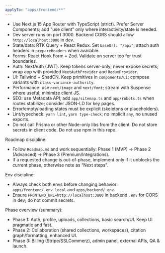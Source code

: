```yaml
---
applyTo: "apps/frontend/**"
---
```


- Use Next.js 15 App Router with TypeScript (strict). Prefer Server Components; add "use client" only where interactivity/state is needed.
- Dev server runs on port 3000. Backend CORS should allow `http://localhost:3000` in dev.
- State/data: RTK Query + React Redux. Set `baseUrl: "/api"`; attach auth headers in `prepareHeaders` when available.
- Forms: React Hook Form + Zod. Validate on server too for trust boundaries.
- Auth: NextAuth (JWT). Keep tokens server-only; never expose secrets; wrap app with provided `NextAuthProvider` and `ReduxProvider`.
- UI: Tailwind + ShadCN. Keep primitives in `components/ui`; compose variants with `class-variance-authority`.
- Performance: use `next/image` and `next/font`; stream with Suspense where useful; minimize client JS.
- SEO: use Metadata API; add `app/sitemap.ts` and `app/robots.ts` when routes stabilize; consider JSON-LD for key pages.
- Error/empty/loading states must be explicit (skeletons or placeholders).
- Lint/typecheck: `yarn lint`, `yarn type-check`; no implicit `any`, no unused exports.
- Do not call Prisma or other Node-only libs from the client. Do not store secrets in client code. Do not use npm in this repo.

Roadmap discipline:

- Follow `Roadmap.md` and work sequentially: Phase 1 (MVP) → Phase 2 (Advanced) → Phase 3 (Premium/Integrations).
- If a requested change is out-of-phase, implement only if it unblocks the current phase, otherwise note as “Next steps”.

Env discipline:

- Always check both envs before changing behavior: `apps/frontend/.env.local` and `apps/backend/.env`.
- Ensure `FRONTEND_URL=http://localhost:3000` in backend `.env` for CORS in dev; do not commit secrets.

Phase overview (summary):

- Phase 1: Auth, profile, uploads, collections, basic search/UI. Keep UI pragmatic and fast.
- Phase 2: Collaboration (shared collections, workspaces), citation graph/formatting, enhanced UI.
- Phase 3: Billing (Stripe/SSLCommerz), admin panel, external APIs, QA & launch.
